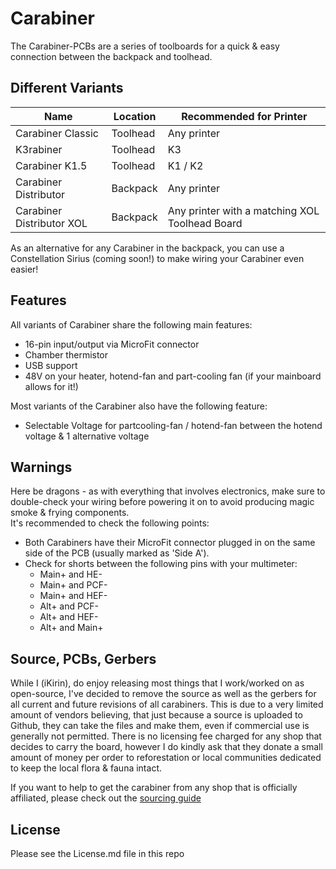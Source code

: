 # Carabiner

The Carabiner-PCBs are a series of toolboards for a quick & easy connection between the backpack and toolhead.

## Different Variants

| Name | Location | Recommended for Printer | 
| ------ | ------ | ------ |
| Carabiner Classic | Toolhead | Any printer |
| K3rabiner | Toolhead | K3 |
| Carabiner K1.5 | Toolhead | K1 / K2 |
| Carabiner Distributor | Backpack | Any printer
| Carabiner Distributor XOL | Backpack | Any printer with a matching XOL Toolhead Board

As an alternative for any Carabiner in the backpack, you can use a Constellation Sirius (coming soon!) to make wiring your Carabiner even easier!

## Features
All variants of Carabiner share the following main features:
- 16-pin input/output via MicroFit connector
- Chamber thermistor
- USB support
- 48V on your heater, hotend-fan and part-cooling fan (if your mainboard allows for it!)

Most variants of the Carabiner also have the following feature:
- Selectable Voltage for partcooling-fan / hotend-fan between the hotend voltage & 1 alternative voltage

## Warnings

Here be dragons - as with everything that involves electronics, make sure to double-check your wiring before powering it on to avoid producing magic smoke & frying components.  
It's recommended to check the following points:
- Both Carabiners have their MicroFit connector plugged in on the same side of the PCB (usually marked as 'Side A').
- Check for shorts between the following pins with your multimeter:
   - Main+ and HE-
   - Main+ and PCF-
   - Main+ and HEF-
   - Alt+ and PCF-
   - Alt+ and HEF-
   - Alt+ and Main+

## Source, PCBs, Gerbers

While I (iKirin), do enjoy releasing most things that I work/worked on as open-source, I've decided to remove the source as well as the gerbers for all current and future revisions of all carabiners.
This is due to a very limited amount of vendors believing, that just because a source is uploaded to Github, they can take the files and make them, even if commercial use is generally not permitted. 
There is no licensing fee charged for any shop that decides to carry the board, however I do kindly ask that they donate a small amount of money per order to reforestation or local communities dedicated to keep the local flora & fauna intact.

If you want to help to get the carabiner from any shop that is officially affiliated, please check out the [sourcing guide](https://docs.google.com/spreadsheets/d/1O3eyVuQ6M4F03MJSDs4Z71_XyNjXL5HFTZr1jsaAtRc/edit?usp=sharing)

## License

Please see the License.md file in this repo
